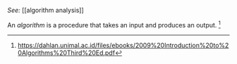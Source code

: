 *See:* [[algorithm analysis]]

An *algorithm* is a procedure that takes an input and produces an output. [^1]

[^1]: https://dahlan.unimal.ac.id/files/ebooks/2009%20Introduction%20to%20Algorithms%20Third%20Ed.pdf